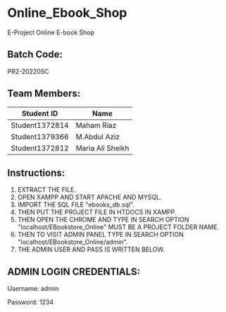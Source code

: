 # Online_Ebook_Shop
E-Project Online E-book Shop

## Batch Code:
PR2-202205C

## Team Members:
| Student ID | Name |
| ------ | ------ |
|Student1372814|Maham Riaz|
|Student1379366|M.Abdul Aziz|
|Student1372812|Maria Ali Sheikh|

## Instructions:
1) EXTRACT THE FILE.
2) OPEN XAMPP AND START APACHE AND MYSQL.
3) IMPORT THE SQL FILE "ebooks_db.sql".
4) THEN PUT THE PROJECT FILE IN HTDOCS IN XAMPP.
5) THEN OPEN THE CHROME AND TYPE IN SEARCH OPTION "localhost/EBookstore_Online" MUST BE A PROJECT FOLDER NAME.
6) THEN TO VISIT ADMIN PANEL TYPE IN SEARCH OPTION "localhost/EBookstore_Online/admin".
7) THE ADMIN USER AND PASS IS WRITTEN BELOW.

## ADMIN LOGIN CREDENTIALS:

Username: admin

Password: 1234